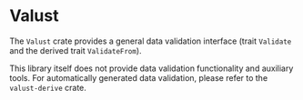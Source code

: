 # Valust

The `Valust` crate provides a general data validation interface (trait
`Validate` and the derived trait `ValidateFrom`).

This library itself does not provide data validation functionality and auxiliary
tools. For automatically generated data validation, please refer to the `valust-derive` crate.
